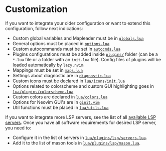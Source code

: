 # Customization

If you want to integrate your older configuration or want to extend this
configuration, follow next indications:

- Custom global variables and Mapleader must be in
  [`globals.lua`](./lua/user/globals.lua)
- General options must be placed in [`options.lua`](./lua/user/options.lua)
- Custom autocommands must be set in [`autocmds.lua`](./lua/user/autocmds.lua)
- Plugins configurations must be added inside [`plugins/`](./lua/plugins)
  folder (can be a `*.lua` file or a folder with an `init.lua` file). Config
  files of plugins will be loaded automatically by `lazy.nvim`
- Mappings must be set in [`maps.lua`](./lua/user/maps.lua)
- Settings about diagnostic are in [`diagnostic.lua`](./lua/user/diagnostic.lua)
- Custom icons must be declared in [`lua/icons/init.lua`](./lua/icons/init.lua)
- Options related to colorscheme and custom GUI highlighting goes in
  [`lua/plugins/colorscheme.lua`](./lua/plugins/colorscheme.lua)
- Custom colors are declared in [`lua/colors.lua`](./lua/colors.lua)
- Options for Neovim GUI's are in [`ginit.vim`](./ginit.vim)
- Util functions must be placed in [`lua/utils.lua`](./lua/utils.lua)

If you want to integrate more LSP servers, see the list of all [available LSP
servers](https://github.com/neovim/nvim-lspconfig/blob/master/doc/server_configurations.md).
Once you have all software requirements for desired LSP server, you need to:

- Configure it in the list of servers in [`lua/plugins/lsp/servers.lua`](./lua/plugins/lsp/servers).
- Add it to the list of mason tools in [`lua/plugins/lsp/mason.lua`](./lua/plugins/lsp/mason.lua).
